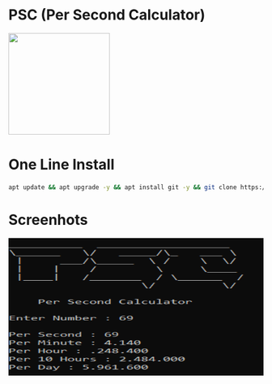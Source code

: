 # PSC (Per Second Calculator)
<p align="left">
  <img width="200" height="200" src="https://icons-for-free.com/iconfiles/png/512/calculator-131994967672059924.png">
</p>

# One Line Install
```sh
apt update && apt upgrade -y && apt install git -y && git clone https://github.com/Toxic-Omega/PSC-Per-Second-Calculator && cd PSC-Per-Second-Calculator && python3 psc.py
```
# Screenhots
<p align="center">
  <img width="606" height="271" src="https://github.com/Toxic-Omega/PSC-Per-Second-Calculator/blob/main/main.png">
</p>
